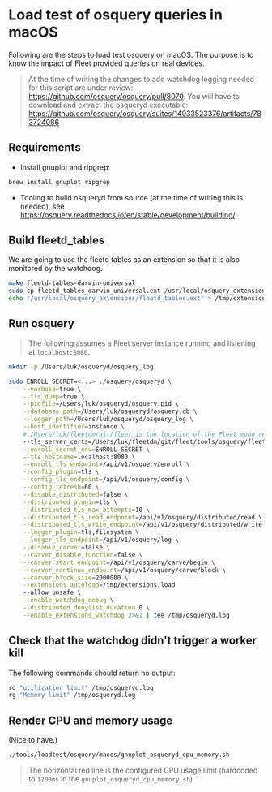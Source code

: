 # Load test of osquery queries in macOS

Following are the steps to load test osquery on macOS.
The purpose is to know the impact of Fleet provided queries on real devices.

> At the time of writing the changes to add watchdog logging needed for this script
> are under review: https://github.com/osquery/osquery/pull/8070.
> You will have to download and extract the osqueryd executable: https://github.com/osquery/osquery/suites/14033523376/artifacts/783724086

## Requirements

- Install gnuplot and ripgrep:
```sh
brew install gnuplot ripgrep
```
- Tooling to build osqueryd from source (at the time of writing this is needed), see https://osquery.readthedocs.io/en/stable/development/building/.

## Build fleetd_tables

We are going to use the fleetd tables as an extension so that it is also monitored by the watchdog.

```sh
make fleetd-tables-darwin-universal
sudo cp fleetd_tables_darwin_universal.ext /usr/local/osquery_extensions/fleetd_tables.ext
echo "/usr/local/osquery_extensions/fleetd_tables.ext" > /tmp/extensions.load
```

## Run osquery

> The following assumes a Fleet server instance running and listening at `localhost:8080`.

```sh
mkdir -p /Users/luk/osqueryd/osquery_log
```

```sh
sudo ENROLL_SECRET=<...> ./osquery/osqueryd \
    --verbose=true \
    --tls_dump=true \
    --pidfile=/Users/luk/osqueryd/osquery.pid \
    --database_path=/Users/luk/osqueryd/osquery.db \
    --logger_path=/Users/luk/osqueryd/osquery_log \
    --host_identifier=instance \
    # /Users/luk/fleetdm/git/fleet is the location of the Fleet mono repository.
    --tls_server_certs=/Users/luk/fleetdm/git/fleet/tools/osquery/fleet.crt \
    --enroll_secret_env=ENROLL_SECRET \
    --tls_hostname=localhost:8080 \
    --enroll_tls_endpoint=/api/v1/osquery/enroll \
    --config_plugin=tls \
    --config_tls_endpoint=/api/v1/osquery/config \
    --config_refresh=60 \
    --disable_distributed=false \
    --distributed_plugin=tls \
    --distributed_tls_max_attempts=10 \
    --distributed_tls_read_endpoint=/api/v1/osquery/distributed/read \
    --distributed_tls_write_endpoint=/api/v1/osquery/distributed/write \
    --logger_plugin=tls,filesystem \
    --logger_tls_endpoint=/api/v1/osquery/log \
    --disable_carver=false \
    --carver_disable_function=false \
    --carver_start_endpoint=/api/v1/osquery/carve/begin \
    --carver_continue_endpoint=/api/v1/osquery/carve/block \
    --carver_block_size=2000000 \
    --extensions_autoload=/tmp/extensions.load
    --allow_unsafe \
    --enable_watchdog_debug \
    --distributed_denylist_duration 0 \
    --enable_extensions_watchdog 2>&1 | tee /tmp/osqueryd.log
```

## Check that the watchdog didn't trigger a worker kill

The following commands should return no output:
```sh
rg "utilization limit" /tmp/osqueryd.log
rg "Memory limit" /tmp/osqueryd.log
```

## Render CPU and memory usage

(Nice to have.)

```sh
./tools/loadtest/osquery/macos/gnuplot_osqueryd_cpu_memory.sh
```

> The horizontal red line is the configured CPU usage limit (hardcoded to `1200ms` in the `gnuplot_osqueryd_cpu_memory.sh`)
